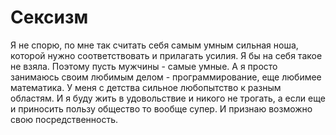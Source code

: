 # Сексизм

Я не спорю, по мне так считать себя самым умным сильная ноша, которой нужно соответствовать и прилагать усилия. Я бы на себя такое не взяла.
Поэтому пусть мужчины - самые умные.
А я просто занимаюсь своим любимым делом - программирование, еще любимее математика.
У меня с детства сильное любопытство к разным областям. И я буду жить в удовольствие и никого не трогать, а если еще и приносить пользу общество то вообще супер.
И признаю возможно свою посредственность.

